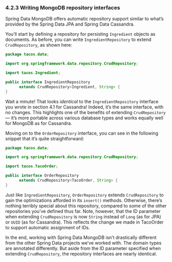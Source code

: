 ### 4.2.3 Writing  MongoDB repository interfaces

Spring Data MongoDB offers automatic repository support similar to what’s provided by the Spring Data JPA and Spring Data Cassandra.

You’ll start by defining a repository for persisting `Ingredient` objects as documents. As before, you can write `IngredientRepository` to extend `CrudRepository`, as shown here:

```java
package tacos.data;

import org.springframework.data.repository.CrudRepository;

import tacos.Ingredient;

public interface IngredientRepository
      extends CrudRepository<Ingredient, String> {
}
```

Wait a minute! That looks _identical_ to the `IngredientRepository` interface you wrote in section 4.1 for Cassandra! Indeed, it’s the same interface, with no changes. This highlights one of the benefits of extending `CrudRepository` — it’s more portable across various database types and works equally well for MongoDB as for Cassandra.

Moving on to the `OrderRepository` interface, you can see in the following snippet that it’s quite straightforward:

```java
package tacos.data;

import org.springframework.data.repository.CrudRepository;

import tacos.TacoOrder;

public interface OrderRepository
      extends CrudRepository<TacoOrder, String> {
}
```

Just like `IngredientRepository`, `OrderRepository` extends `CrudRepository` to gain the optimizations afforded in its `insert()` methods. Otherwise, there’s nothing terribly special about this repository, compared to some of the other repositories you’ve defined thus far. Note, however, that the ID parameter when extending `CrudRepository` is now `String` instead of `Long` (as for JPA) or `UUID` (as for Cassandra). This reflects the change we made in TacoOrder to support automatic assignment of IDs.

In the end, working with Spring Data MongoDB isn’t drastically different from the other Spring Data projects we’ve worked with. The domain types are annotated differently. But aside from the ID parameter specified when extending `CrudRepository`, the repository interfaces are nearly identical.
